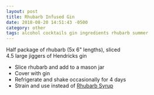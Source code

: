 ```yaml
---
layout: post
title: Rhubarb Infused Gin
date: 2018-08-20 14:51:43 -0500
category: other
tags: alcohol cocktails gin ingredients rhubarb summer
---
```

Half package of rhubarb (5x 6" lengths), sliced  
4.5 large jiggers of Hendricks gin  
<ul>
 	<li>Slice rhubarb and add to a mason jar</li>
 	<li>Cover with gin</li>
 	<li>Refrigerate and shake occasionally for 4 days</li>
 	<li>Strain and use instead of <a href="http://tfsh.us/memory/2016/08/14/rhubarb-syrup/">Rhubarb Syrup</a></li>
</ul>
